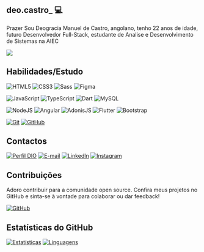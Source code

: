 
## deo.castro_ 💻
Prazer Sou Deogracia Manuel de Castro, angolano, tenho 22 anos de idade, futuro Desenvolvedor Full-Stack, estudante de Analise e Desenvolvimento de Sistemas na AIEC

<a href="https://visitorbadge.io/status?path=https%3A%2F%2Fgithub.com%2Fdeopmdecastro">
    <img src="https://api.visitorbadge.io/api/combined?path=https%3A%2F%2Fgithub.com%2Fdeopmdecastro&label=Visitantes%20(HOJE%2FTotal)&labelColor=%2360a7e0&countColor=%2360a7e0&labelStyle=upper" />
</a>


## Habilidades/Estudo

![HTML5](https://img.shields.io/badge/HTML5-E34F26?style=for-the-badge&logo=html5&logoColor=white)
![CSS3](https://img.shields.io/badge/CSS3-000?style=for-the-badge&logo=css3&logoColor=E94D5F)
![Sass](https://img.shields.io/badge/Sass-000?style=for-the-badge&logo=sass)
![Figma](https://img.shields.io/badge/figma-%23F24E1E.svg?style=for-the-badge&logo=figma&logoColor=white)

![JavaScript](https://img.shields.io/badge/JavaScript-000?style=for-the-badge&logo=javascript&logoColor=30A3DC)
![TypeScript](https://img.shields.io/badge/TypeScript-007ACC?style=for-the-badge&logo=typescript&logoColor=white)
![Dart](https://img.shields.io/badge/Dart-0175C2?style=for-the-badge&logo=dart&logoColor=white)
![MySQL](https://img.shields.io/badge/mysql-%2300f.svg?style=for-the-badge&logo=mysql&logoColor=white)

![NodeJS](https://img.shields.io/badge/node.js-6DA55F?style=for-the-badge&logo=node.js&logoColor=white)
![Angular](https://img.shields.io/badge/Angular-DD0031?style=for-the-badge&logo=angular&logoColor=white)
![AdonisJS](https://img.shields.io/badge/adonisjs-%23220052.svg?style=for-the-badge&logo=adonisjs&logoColor=white)
![Flutter](https://img.shields.io/badge/Flutter-02569B?style=for-the-badge&logo=flutter&logoColor=white)
![Bootstrap](https://img.shields.io/badge/-boostrap-0D1117?style=for-the-badge&logo=bootstrap&labelColor=0D1117)

[![Git](https://img.shields.io/badge/Git-000?style=for-the-badge&logo=git&logoColor=E94D5F)](https://git-scm.com/doc)
[![GitHub](https://img.shields.io/badge/GitHub-000?style=for-the-badge&logo=github&logoColor=30A3DC)](https://docs.github.com/)




## Contactos


[![Perfil DIO](https://img.shields.io/badge/-Meu%20Perfil%20na%20DIO-60a7e0?style=for-the-badge)](https://www.dio.me/users/deopmdecastro)
[![E-mail](https://img.shields.io/badge/-Email-000?style=for-the-badge&logo=microsoft-outlook&logoColor=E94D5F)](mailto:deopmdecastro@gmail.com)
[![LinkedIn](https://img.shields.io/badge/-LinkedIn-000?style=for-the-badge&logo=linkedin&logoColor=30A3DC)](https://www.linkedin.com/in/deogracias-de-castro-6a4a8a296/)
[![Instagram](https://img.shields.io/badge/-Instagram-%23E4405F?style=for-the-badge&logo=instagram&logoColor=white)](https://www.instagram.com/deo.castro_/)


## Contribuições
Adoro contribuir para a comunidade open source. Confira meus projetos no GitHub e sinta-se à vontade para colaborar ou dar feedback!

[![GitHub](https://img.shields.io/github/followers/deopmdecastro?label=Siga%20no%20GitHub&style=social)](https://github.com/deopmdecastro)

## Estatísticas do GitHub
[![Estatísticas](https://github-readme-stats.vercel.app/api?username=deopmdecastro&show_icons=true&locale=pt-BR&&theme=dark)](https://github.com/deopmdecastro?tab=repositories)
[![Linguagens](https://github-readme-stats.vercel.app/api/top-langs/?username=deopmdecastro&layout=compact&locale=pt-BR&&theme=dark)](https://github.com/deopmdecastro?tab=repositories)



